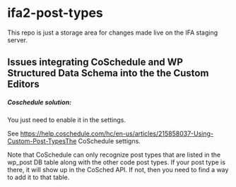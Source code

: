 # ifa2-post-types

This repo is just a storage area for changes made live on the IFA staging server.


## Issues integrating CoSchedule and WP Structured Data Schema into the the Custom Editors

##### Coschedule solution: 
You just need to enable it in the settings.

See https://help.coschedule.com/hc/en-us/articles/215858037-Using-Custom-Post-TypesThe CoSchedule settigns.

Note that CoSchedule can only recognize post types that are listed in the wp_post DB table along with the other code post types. If your post type is there, it will show up in the CoSched API. If not, then you need to find a way to add it to that table. 
